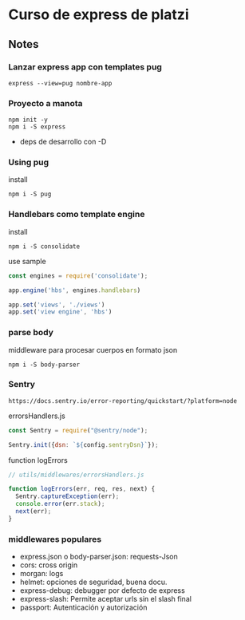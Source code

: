
# Curso de express de platzi


## Notes

### Lanzar express app con templates pug
```
express --view=pug nombre-app
```

### Proyecto a manota
``` 
npm init -y
npm i -S express
```
* deps de desarrollo con -D

### Using pug
install
```
npm i -S pug
```

### Handlebars como template engine
install
```
npm i -S consolidate
```

use sample
```javascript
const engines = require('consolidate');

app.engine('hbs', engines.handlebars)

app.set('views', './views')
app.set('view engine', 'hbs')
```

### parse body
middleware para procesar cuerpos en formato json
```
npm i -S body-parser
```

### Sentry
    https://docs.sentry.io/error-reporting/quickstart/?platform=node

errorsHandlers.js
```javascript
const Sentry = require("@sentry/node");

Sentry.init({dsn: `${config.sentryDsn}`});
```

function logErrors
```javascript
// utils/middlewares/errorsHandlers.js

function logErrors(err, req, res, next) {
  Sentry.captureException(err);
  console.error(err.stack);
  next(err);
}
```

### middlewares populares
* express.json o body-parser.json: requests-Json
* cors: cross origin
* morgan: logs
* helmet: opciones de seguridad, buena docu.
* express-debug: debugger por defecto de express
* express-slash: Permite aceptar urls sin el slash final
* passport: Autenticación y autorización

